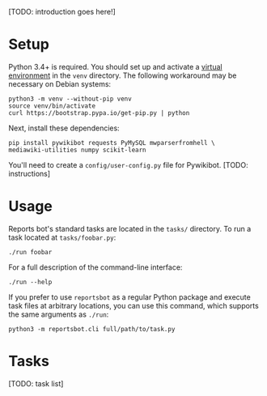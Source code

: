 [TODO: introduction goes here!]

# Setup

Python 3.4+ is required. You should set up and activate a
[virtual environment](https://www.python.org/dev/peps/pep-0405/) in the `venv`
directory. The following workaround may be necessary on Debian systems:

    python3 -m venv --without-pip venv
    source venv/bin/activate
    curl https://bootstrap.pypa.io/get-pip.py | python

Next, install these dependencies:

    pip install pywikibot requests PyMySQL mwparserfromhell \
    mediawiki-utilities numpy scikit-learn

You'll need to create a `config/user-config.py` file for Pywikibot.
[TODO: instructions]

# Usage

Reports bot's standard tasks are located in the `tasks/` directory. To run a
task located at `tasks/foobar.py`:

    ./run foobar

For a full description of the command-line interface:

    ./run --help

If you prefer to use `reportsbot` as a regular Python package and execute task
files at arbitrary locations, you can use this command, which supports the same
arguments as `./run`:

    python3 -m reportsbot.cli full/path/to/task.py

# Tasks

[TODO: task list]
